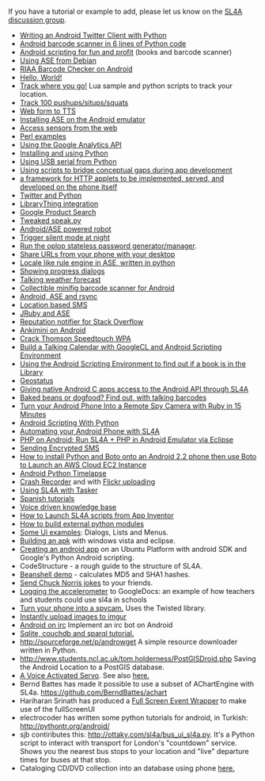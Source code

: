 If you have a tutorial or example to add, please let us know on the [SL4A discussion group](http://groups.google.com/group/android-scripting).

  * [Writing an Android Twitter Client with Python](http://www.linux-mag.com/id/7370/)
  * [Android barcode scanner in 6 lines of Python code](http://www.mattcutts.com/blog/android-barcode-scanner/)
  * [Android scripting for fun and profit](http://blog.tannerburson.com/2009/06/android-scripting-for-fun-and-profit.html) (books and barcode scanner)
  * [Using ASE from Debian](http://forum.xda-developers.com/showpost.php?s=a6dd9291991d8fcd9a512764d0bf00bb&p=3957997&postcount=8)
  * [RIAA Barcode Checker on Android](http://blog.chrisgrice.com/post/riaa-barcode-checker-on-android)
  * [Hello, World!](http://niche-canada.org/digital-infrastructure/mobile)
  * [Track where you go!](http://www.beresourceful.net/~rusty/blog/2009/08/droidtrack-a-tracks-collector-for-android-phones/) Lua sample and python scripts to track your location.
  * [Track 100 pushups/situps/squats](http://isnomore.net/2009/10/07/pushing-python-android/)
  * [Web form to TTS](http://pastebin.com/f3f741b5a)
  * [Installing ASE on the Android emulator](http://www.akeric.com/blog/?p=879)
  * [Access sensors from the web](http://github.com/Jonty/RemoteSensors/tree/b39386d8edd0ba0ed03edc31015a04592e1b76ba)
  * [Perl examples](http://l00g33k.wikispaces.com/Android+Scripting+Environment)
  * [Using the Google Analytics API](http://howardsandford.com/blog/google-android-python-development-with-ase-android-scripting-environment/)
  * [Installing and using Python](http://androidbiancheng.blogspot.com/2009/12/android-scripting-environment-ase.html)
  * [Using USB serial from Python](http://www.instructables.com/id/Android-G1-Serial-To-Arduino/)
  * [Using scripts to bridge conceptual gaps during app development](http://blog.symbian.org/2010/01/21/using-scripts-to-bridge-conceptual-gaps-during-app-development/)
  * [a framework for HTTP applets to be implemented, served, and developed on the phone itself](http://l00g33k.wikispaces.com/micro+HTTP+application+server)
  * [Twitter and Python](http://handasse.blogspot.com/2010/03/androidpythontwitter.html)
  * [LibraryThing integration](http://www.morelightmorelight.com/2010/02/27/librarydroid-tracks-your-books/)
  * [Google Product Search](http://hacktheplanetnow.com/?p=55)
  * [Tweaked speak.py](http://www.submergedspaceman.com/blog/?p=29)
  * [Android/ASE powered robot](http://www.markwarner2008.com/android-phone-grows-up-becomes-brain-for-real-robot/)
  * [Trigger silent mode at night](http://blog.docblades.com/2010/03/08/silent-night-script-for-androids-ase-to-silence-the-ringer-at-night/)
  * [Run the oplop stateless password generator/manager](http://code.google.com/p/oplop/wiki/ASEInstructions).
  * [Share URLs from your phone with your desktop](http://oholiab.livejournal.com/160019.html)
  * [Locale like rule engine in ASE, written in python](http://www.morelightmorelight.com/2010/04/05/judge-droid-lays-down-the-law/)
  * [Showing progress dialogs](http://howardsandford.com/blog/android-scripting-environment-ase-example-for-python/)
  * [Talking weather forecast](http://www.prupert.co.uk/2010/04/28/python-android-weather-forecast-script/)
  * [Collectible minifig barcode scanner for Android](http://www.meltingbricks.net/articles/2010/05/13/collectible-minifig-barcode-scanner-for-android)
  * [Android, ASE and rsync](http://vidar.gimp.org/android-ase-and-rsync)
  * [Location based SMS](http://alexelder.co.uk/2010/05/android-scripting-sending-location-based-sms/)
  * [JRuby and ASE](http://sdruby.org/podcast/78)
  * [Reputation notifier for Stack Overflow](http://stackapps.com/questions/378/rep-change-notifier-for-android)
  * [Ankimini on Android](http://kd7yhr.blogspot.com/2009/10/getting-ankimini-working-on-android.html)
  * [Crack Thomson Speedtouch WPA](http://www.handlewithlinux.com/crack-wpa-android-stkeys)
  * [Build a Talking Calendar with GoogleCL and Android Scripting Environment](http://publicint.blogspot.com/2010/06/build-talking-calendar-with-googlecl.html)
  * [Using the Android Scripting Environment to find out if a book is in the Library](http://www.greenhughes.com/content/using-android-scripting-environment-find-out-if-book-library)
  * [Geostatus](http://pipemanmusic.blogspot.com/2010/06/geostatus.html)
  * [Giving native Android C apps access to the Android API through SL4A](http://credentiality2.blogspot.com/2010/08/giving-native-android-c-apps-access-to.html)
  * [Baked beans or dogfood? Find out, with talking barcodes](http://blog.martinh.net/2010/08/baked-beans-or-dogfood-find-out-with.html)
  * [Turn your Android Phone Into a Remote Spy Camera with Ruby in 15 Minutes](http://leone.panopticdev.com/2010/08/turn-your-android-phone-into-remote-spy.html)
  * [Android Scripting With Python](http://www.linuxplanet.com/linuxplanet/tutorials/7157/1/)
  * [Automating your Android Phone with SL4A](http://www.linuxplanet.com/linuxplanet/tutorials/7166/1/)
  * [PHP on Android: Run SL4A + PHP in Android Emulator via Eclipse](http://raivoratsep.com/99/php-on-android-run-sl4a-php-in-android-emulator-eclipse)
  * [Sending Encrypted SMS](http://dontstuffbeansupyournose.com/2010/09/15/android-scripting-layer-encrypted-sms-communication/)
  * [How to install Python and Boto onto an Android 2.2 phone then use Boto to Launch an AWS Cloud EC2 Instance](http://bmullan.wordpress.com/2010/09/21/how-to-install-python-and-boto-onto-an-android-2-2-phone-then-use-boto-to-launch-an-aws-cloud-ec2-instance/)
  * [Android Python Timelapse](http://www.submergedspaceman.com/blog/2010/10/05/android-python-timelapse/)
  * [Crash Recorder](http://jokar-johnk.blogspot.com/2010/10/crash-recorder-using-android-scripting.html) and with [Flickr uploading](http://jokar-johnk.blogspot.com/2010/12/using-flickr-for-crash-recorder-backup.html)
  * [Using SL4A with Tasker](http://tasker.wikidot.com/sl4a)
  * [Spanish tutorials](http://ernesto-ecrespo.blogspot.com/search/label/Android)
  * [Voice driven knowledge base](https://github.com/th0ma5w/knowledge.py)
  * [How to Launch SL4A scripts from App Inventor](AppInventor.md)
  * [How to build external python modules](PythonModuleBuild.md)
  * [Some Ui examples](UiExamples.md): Dialogs, Lists and Menus.
  * [Building an apk](http://jokar-johnk.blogspot.com/2011/02/how-to-make-android-app-with-sl4a.html) with windows vista and eclipse.
  * [Creating an android app](http://ubuntumongol.blogspot.com/2011/02/developing-android-app-using-ubuntu-and.html) on an Ubuntu Platform with android SDK and Google's Python Android scripting.
  * CodeStructure - a rough guide to the structure of SL4A.
  * [Beanshell demo](http://www.t-arn.com/software/SL4A/taHash_1-1.zip) - calculates MD5 and SHA1 hashes.
  * [Send Chuck Norris jokes](http://www.h3manth.com/content/sms-android-using-python) to your friends.
  * [Logging the accelerometer](http://www.brokenairplane.com/2011/08/im-not-texting-im-programming.html) to GoogleDocs: an example of how teachers and students could use sl4a in schools
  * [Turn your phone into a spycam.](http://kbcarte.wordpress.com/2011/08/31/android-twisted-spycam/) Uses the Twisted library.
  * [Instantly upload images to imgur](http://h3manth.com/content/instant-upload-images-imgur-android)
  * [Android on irc](http://kbcarte.wordpress.com/2010/10/29/android-on-irc/) Implement an irc bot on Android
  * [Sqlite, couchdb and sparql tutorial.](http://www.greenhughes.com/content/sqlite-couchdb-sparql-with-sl4a)
  * http://sourceforge.net/p/androwget A simple resource downloader written in Python.
  * http://www.students.ncl.ac.uk/tom.holderness/PostGISDroid.php Saving the Android Location to a PostGIS database.
  * [A Voice Activated Servo](http://shazsterblog.blogspot.com/2011/11/arduino-google-voice-activated-servo.html). See also [here.](http://hackaday.com/2011/11/20/an-exercise-in-servo-voice-control-with-android/)
  * Bernd Battes has made it possible to use a subset of AChartEngine  with SL4a. https://github.com/BerndBattes/achart
  * Hariharan Srinath has produced a
    [Full Screen Event Wrapper](http://github.com/kuri65536/python-for-android/docs/fullScreenWrapper2.md)
    to make use of the fullScreenUI
  * electrocoder has written some python tutorials for android, in Turkish: http://pythontr.org/android/
  * sjb contiributes this: http://ottaky.com/sl4a/bus_ui_sl4a.py. It's a Python script to interact with transport for London's "countdown" service. Shows you the nearest bus stops to your location and "live" departure times for buses at that stop.
  * Cataloging CD/DVD collection into an database using phone [here.](https://groups.google.com/forum/?fromgroups#!topic/python-for-android/55aIEV_SKnM)

<!---
 vi: ft=markdown:et:fdm=marker
 -->
